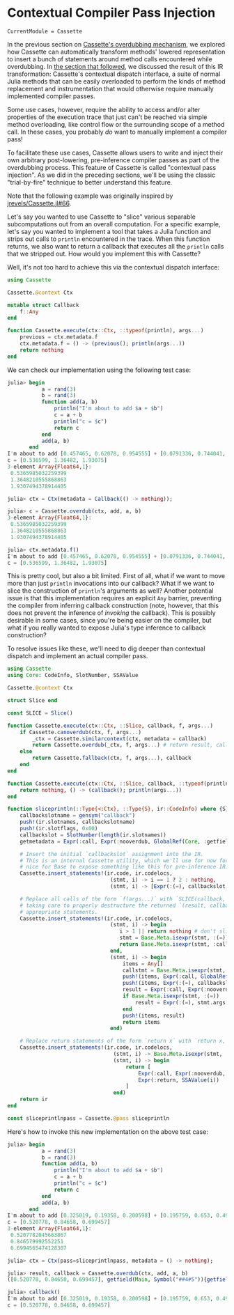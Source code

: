 # Contextual Compiler Pass Injection

```@meta
CurrentModule = Cassette
```

In the previous section on [Cassette's overdubbing mechanism](overdub.md), we explored how
Cassette can automatically transform methods' lowered representation to insert a bunch of
statements around method calls encountered while overdubbing. In [the section that followed](contextualdispatch.md),
we discussed the result of this IR transformation: Cassette's contextual dispatch interface,
a suite of normal Julia methods that can be easily overloaded to perform the kinds of method
replacement and instrumentation that would otherwise require manually implemented compiler
passes.

Some use cases, however, require the ability to access and/or alter properties of the
execution trace that just can't be reached via simple method overloading, like control
flow or the surrounding scope of a method call. In these cases, you probably *do* want to
manually implement a compiler pass!

To facilitate these use cases, Cassette allows users to write and inject their own arbitrary
post-lowering, pre-inference compiler passes as part of the overdubbing process. This feature
of Cassette is called "contextual pass injection". As we did in the preceding sections,
we'll be using the classic "trial-by-fire" technique to better understand this feature.

Note that the following example was originally inspired by [jrevels/Cassette.jl#66](https://github.com/jrevels/Cassette.jl/issues/66).

Let's say you wanted to use Cassette to "slice" various separable subcomputations out from an
overall computation. For a specific example, let's say you wanted to implement a tool that takes a
Julia function and strips out calls to `println` encountered in the trace. When this function
returns, we also want to return a callback that executes all the `println` calls that we stripped
out. How would you implement this with Cassette?

Well, it's not too hard to achieve this via the contextual dispatch interface:

```julia
using Cassette

Cassette.@context Ctx

mutable struct Callback
    f::Any
end

function Cassette.execute(ctx::Ctx, ::typeof(println), args...)
    previous = ctx.metadata.f
    ctx.metadata.f = () -> (previous(); println(args...))
    return nothing
end
```

We can check our implementation using the following test case:

```julia
julia> begin
           a = rand(3)
           b = rand(3)
           function add(a, b)
               println("I'm about to add $a + $b")
               c = a + b
               println("c = $c")
               return c
           end
           add(a, b)
       end
I'm about to add [0.457465, 0.62078, 0.954555] + [0.0791336, 0.744041, 0.976194]
c = [0.536599, 1.36482, 1.93075]
3-element Array{Float64,1}:
 0.5365985032259399
 1.3648210555868863
 1.9307494378914405

julia> ctx = Ctx(metadata = Callback(() -> nothing));

julia> c = Cassette.overdub(ctx, add, a, b)
3-element Array{Float64,1}:
 0.5365985032259399
 1.3648210555868863
 1.9307494378914405

julia> ctx.metadata.f()
I'm about to add [0.457465, 0.62078, 0.954555] + [0.0791336, 0.744041, 0.976194]
c = [0.536599, 1.36482, 1.93075]
```

This is pretty cool, but also a bit limited. First of all, what if we want to move more than just
`println` invocations into our callback? What if we want to slice the construction of `println`'s
arguments as well? Another potential issue is that this implementation requires an explicit `Any`
barrier, preventing the compiler from inferring callback construction (note, however, that this
does not prevent the inference of *invoking* the callback). This is possibly desirable in some
cases, since you're being easier on the compiler, but what if you really wanted to expose
Julia's type inference to callback construction?

To resolve issues like these, we'll need to dig deeper than contextual dispatch and implement an
actual compiler pass.

```julia
using Cassette
using Core: CodeInfo, SlotNumber, SSAValue

Cassette.@context Ctx

struct Slice end

const SLICE = Slice()

function Cassette.execute(ctx::Ctx, ::Slice, callback, f, args...)
    if Cassette.canoverdub(ctx, f, args...)
        _ctx = Cassette.similarcontext(ctx, metadata = callback)
        return Cassette.overdub(_ctx, f, args...) # return result, callback
    else
        return Cassette.fallback(ctx, f, args...), callback
    end
end

function Cassette.execute(ctx::Ctx, ::Slice, callback, ::typeof(println), args...)
    return nothing, () -> (callback(); println(args...))
end

function sliceprintln(::Type{<:Ctx}, ::Type{S}, ir::CodeInfo) where {S}
    callbackslotname = gensym("callback")
    push!(ir.slotnames, callbackslotname)
    push!(ir.slotflags, 0x00)
    callbackslot = SlotNumber(length(ir.slotnames))
    getmetadata = Expr(:call, Expr(:nooverdub, GlobalRef(Core, :getfield)), Expr(:contextslot), QuoteNode(:metadata))

    # Insert the initial `callbackslot` assignment into the IR.
    # This is an internal Cassette utility, which we'll use for now for convenience. It'd be
    # nice for Base to expose something like this for pre-inference IR...
    Cassette.insert_statements!(ir.code, ir.codelocs,
                                 (stmt, i) -> i == 1 ? 2 : nothing,
                                 (stmt, i) -> [Expr(:(=), callbackslot, getmetadata), stmt])

    # Replace all calls of the form `f(args...)` with `SLICE(callback, f, args...)`,
    # taking care to properly destructure the returned `(result, callback)` into the
    # appropriate statements.
    Cassette.insert_statements!(ir.code, ir.codelocs,
                                 (stmt, i) -> begin
                                    i > 1 || return nothing # don't slice callback assignment
                                    stmt = Base.Meta.isexpr(stmt, :(=)) ? stmt.args[2] : stmt
                                    return Base.Meta.isexpr(stmt, :call) ? 3 : nothing
                                 end,
                                 (stmt, i) -> begin
                                     items = Any[]
                                     callstmt = Base.Meta.isexpr(stmt, :(=)) ? stmt.args[2] : stmt
                                     push!(items, Expr(:call, GlobalRef(Main, :SLICE), callbackslot, callstmt.args...))
                                     push!(items, Expr(:(=), callbackslot, Expr(:call, Expr(:nooverdub, GlobalRef(Core, :getfield)), SSAValue(i), 2)))
                                     result = Expr(:call, Expr(:nooverdub, GlobalRef(Core, :getfield)), SSAValue(i), 1)
                                     if Base.Meta.isexpr(stmt, :(=))
                                         result = Expr(:(=), stmt.args[1], result)
                                     end
                                     push!(items, result)
                                     return items
                                 end)

    # Replace return statements of the form `return x` with `return x, callback`.
    Cassette.insert_statements!(ir.code, ir.codelocs,
                                  (stmt, i) -> Base.Meta.isexpr(stmt, :return) ? 2 : nothing,
                                  (stmt, i) -> begin
                                      return [
                                          Expr(:call, Expr(:nooverdub, GlobalRef(Core, :tuple)), stmt.args[1], callbackslot)
                                          Expr(:return, SSAValue(i))
                                      ]
                                  end)
    return ir
end

const sliceprintlnpass = Cassette.@pass sliceprintln
```

Here's how to invoke this new implementation on the above test case:

```julia
julia> begin
           a = rand(3)
           b = rand(3)
           function add(a, b)
               println("I'm about to add $a + $b")
               c = a + b
               println("c = $c")
               return c
           end
           add(a, b)
       end
I'm about to add [0.325019, 0.19358, 0.200598] + [0.195759, 0.653, 0.498859]
c = [0.520778, 0.84658, 0.699457]
3-element Array{Float64,1}:
 0.5207782045663867
 0.846579992552251
 0.6994565474128307

julia> ctx = Ctx(pass=sliceprintlnpass, metadata = () -> nothing);

julia> result, callback = Cassette.overdub(ctx, add, a, b)
([0.520778, 0.84658, 0.699457], getfield(Main, Symbol("##4#5")){getfield(Main, Symbol("##4#5")){getfield(Main, Symbol("##18#19")),Tuple{String}},Tuple{String}}(getfield(Main, Symbol("##4#5")){getfield(Main, Symbol("##18#19")),Tuple{String}}(getfield(Main, Symbol("##18#19"))(), ("I'm about to add [0.325019, 0.19358, 0.200598] + [0.195759, 0.653, 0.498859]",)), ("c = [0.520778, 0.84658, 0.699457]",)))

julia> callback()
I'm about to add [0.325019, 0.19358, 0.200598] + [0.195759, 0.653, 0.498859]
c = [0.520778, 0.84658, 0.699457]
```
